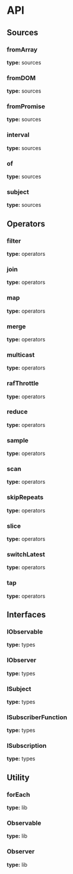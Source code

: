 # API

## Sources
### fromArray 
**type:** sources
### fromDOM 
**type:** sources
### fromPromise 
**type:** sources
### interval 
**type:** sources
### of 
**type:** sources
### subject 
**type:** sources

## Operators
### filter 
**type:** operators
### join 
**type:** operators
### map 
**type:** operators
### merge 
**type:** operators
### multicast 
**type:** operators
### rafThrottle 
**type:** operators
### reduce 
**type:** operators
### sample 
**type:** operators
### scan 
**type:** operators
### skipRepeats 
**type:** operators
### slice 
**type:** operators
### switchLatest 
**type:** operators
### tap 
**type:** operators


## Interfaces
### IObservable 
**type:** types
### IObserver 
**type:** types
### ISubject 
**type:** types
### ISubscriberFunction 
**type:** types
### ISubscription 
**type:** types

## Utility
### forEach 
**type:** lib
### Observable 
**type:** lib
### Observer 
**type:** lib
